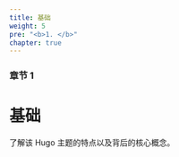 ```yaml
---
title: 基础
weight: 5
pre: "<b>1. </b>"
chapter: true
---
```


### 章节 1

# 基础

了解该 Hugo 主题的特点以及背后的核心概念。
